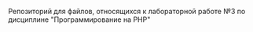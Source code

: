 Репозиторий для файлов, относящихся к лабораторной работе №3 по дисциплине "Программирование на PHP"